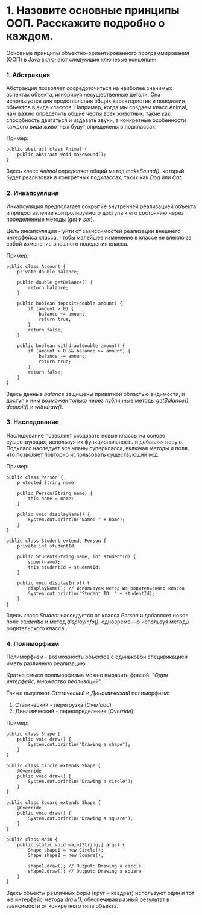 # 1. Назовите основные принципы ООП. Расскажите подробно о каждом.

Основные принципы объектно-ориентированного программирования (ООП) в Java включают следующие ключевые концепции:

### 1. Абстракция

Абстракция позволяет сосредоточиться на наиболее значимых аспектах объекта, игнорируя несущественные детали. Она используется для представления общих характеристик и поведения объектов в виде классов. Например, когда мы создаем класс Animal, нам важно определить общие черты всех животных, такие как способность двигаться и издавать звуки, а конкретные особенности каждого вида животных будут определены в подклассах.

Пример:

    public abstract class Animal {
        public abstract void makeSound();
    }

Здесь класс *Animal* определяет общий метод *makeSound()*, который будет реализован в конкретных подклассах, таких как *Dog* или *Cat*.

### 2. Инкапсуляция

Инкапсуляция предполагает сокрытие внутренней реализацией объекта и предоставление контролируемого доступа к его состоянию через проеделенные методы (*get* и *set*).

Цель инкапсуляции - уйти от зависсимостей реализации внешнего интерфейса класса, чтобы малейшее изменение в классе не влекло за собой изменение внешнего поведения класса. 

Пример:

    public class Account {
        private double balance;
    
        public double getBalance() {
            return balance;
        }
        
        public boolean deposit(double amount) {
            if (amount > 0) {
                balance += amount;
                return true;
            }
            return false;
        }
        
        public boolean withdraw(double amount) {
            if (amount > 0 && balance >= amount) {
                balance -= amount;
                return true;
            }
            return false;
        }
    }
    
Здесь данные *balance* защищены приватной областью видимости, и доступ к ним возможен только через публичные методы *getBalance()*, *deposit()* и *withdraw()*.

### 3. Наследование

Наследование позволяет создавать новые классы на основе существующих, используя их функциональность и добавляя новую. Подкласс наследует все члены суперкласса, включая методы и поля, что позволяет повторно использовать существующий код.

Пример:

    public class Person {
        protected String name;
    
        public Person(String name) {
            this.name = name;
        }
        
        public void displayName() {
            System.out.println("Name: " + name);
        }
    }
    
    public class Student extends Person {
        private int studentId;
    
        public Student(String name, int studentId) {
            super(name);
            this.studentId = studentId;
        }
        
        public void displayInfo() {
            displayName(); // Используем метод из родительского класса
            System.out.println("Student ID: " + studentId);
        }
    }
    
Здесь класс *Student* наследуется от класса *Person* и добавляет новое поле *studentId* и метод *displayInfo()*, одновременно используя методы родительского класса.

### 4. Полиморфизм

Полиморфизм - возможность объектов с одинаковой специвикацией иметь различную реализацию.

Кратко смысл полиморфизма можно выразить фразой: "*Один интерфейс, множество реализаций*".

Также выделяют *Статический* и *Динамический* полиморфизм:
1. Статический - перегрузка (*Overload*)
2. Динамический - переопределение (*Override*)

Пример:

    public class Shape {
        public void draw() {
            System.out.println("Drawing a shape");
        }
    }
    
    public class Circle extends Shape {
        @Override
        public void draw() {
            System.out.println("Drawing a circle");
        }
    }
    
    public class Square extends Shape {
        @Override
        public void draw() {
            System.out.println("Drawing a square");
        }
    }
    
    public class Main {
        public static void main(String[] args) {
            Shape shape1 = new Circle();
            Shape shape2 = new Square();
        
            shape1.draw(); // Output: Drawing a circle
            shape2.draw(); // Output: Drawing a square
        }
    }

Здесь объекты различных форм (круг и квадрат) используют один и тот же интерфейс метода *draw()*, обеспечивая разный результат в зависимости от конкретного типа объекта.
